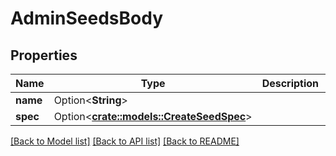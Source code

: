 # AdminSeedsBody

## Properties

Name | Type | Description | Notes
------------ | ------------- | ------------- | -------------
**name** | Option<**String**> |  | [optional]
**spec** | Option<[**crate::models::CreateSeedSpec**](CreateSeedSpec.md)> |  | [optional]

[[Back to Model list]](../README.md#documentation-for-models) [[Back to API list]](../README.md#documentation-for-api-endpoints) [[Back to README]](../README.md)


